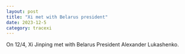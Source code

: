 ```yaml
---
layout: post
title: "Xi met with Belarus president"
date: 2023-12-5
category: tracexi
---
```


On 12/4, Xi Jinping met with Belarus President Alexander Lukashenko.

